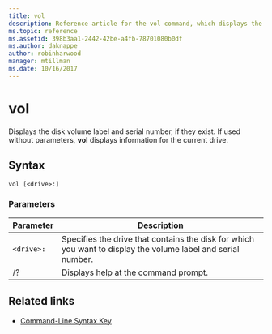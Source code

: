 ```yaml
---
title: vol
description: Reference article for the vol command, which displays the disk volume label and serial number, if they exist.
ms.topic: reference
ms.assetid: 398b3aa1-2442-42be-a4fb-78701080b0df
ms.author: daknappe
author: robinharwood
manager: mtillman
ms.date: 10/16/2017
---
```


# vol

Displays the disk volume label and serial number, if they exist.  If used without parameters, **vol** displays information for the current drive.

## Syntax

```
vol [<drive>:]
```

### Parameters

| Parameter | Description |
|--|--|
| `<drive>:` | Specifies the drive that contains the disk for which you want to display the volume label and serial number. |
| /? | Displays help at the command prompt. |

## Related links

- [Command-Line Syntax Key](command-line-syntax-key.md)
